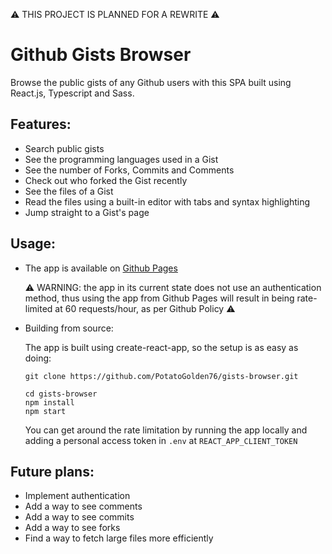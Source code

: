 ⚠️ THIS PROJECT IS PLANNED FOR A REWRITE ⚠️

# Github Gists Browser

Browse the public gists of any Github users with this SPA built using React.js, Typescript and Sass.

## Features:
+ Search public gists
+ See the programming languages used in a Gist
+ See the number of Forks, Commits and Comments
+ Check out who forked the Gist recently
+ See the files of a Gist
+ Read the files using a built-in editor with tabs and syntax highlighting
+ Jump straight to a Gist's page

## Usage:

+ The app is available on [Github Pages](https://potatogolden76.github.io/gists-browser)

    ⚠ WARNING: the app in its current state does not use an authentication method, thus using the app from Github Pages will result in being rate-limited at 60 requests/hour, as per Github Policy ⚠

+ Building from source:
    
    The app is built using create-react-app, so the setup is as easy as doing:
    ```
    git clone https://github.com/PotatoGolden76/gists-browser.git

    cd gists-browser
    npm install
    npm start
    ```

    You can get around the rate limitation by running the app locally and adding a personal access token in `.env` at `REACT_APP_CLIENT_TOKEN`

## Future plans:
+ Implement authentication
+ Add a way to see comments
+ Add a way to see commits
+ Add a way to see forks
+ Find a way to fetch large files more efficiently 
